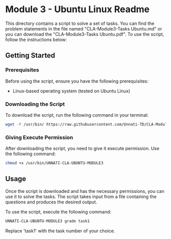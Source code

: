 # Module 3 - Ubuntu Linux Readme

This directory contains a script to solve a set of tasks. You can find the problem statements in the file named "CLA-Module3-Tasks Ubuntu.md" or you can download the "CLA-Module3-Tasks Ubuntu.pdf". To use the script, follow the instructions below:

## Getting Started

### Prerequisites

Before using the script, ensure you have the following prerequisites:

- Linux-based operating system (tested on Ubuntu Linux)

### Downloading the Script

To download the script, run the following command in your terminal:

```bash
wget -P /usr/bin/ https://raw.githubusercontent.com/Unnati-TD/CLA-Modules/main/Module3/Ubuntu_Linux/UNNATI-CLA-UBUNTU-MODULE3
```

### Giving Execute Permission

After downloading the script, you need to give it execute permission. Use the following command:

```bash
chmod +x /usr/bin/UNNATI-CLA-UBUNTU-MODULE3
```

## Usage

Once the script is downloaded and has the necessary permissions, you can use it to solve the tasks. The script takes input from a file containing the questions and produces the desired output.

To use the script, execute the following command:

```bash
UNNATI-CLA-UBUNTU-MODULE3 grade task1
```

Replace 'task1' with the task number of your choice.

